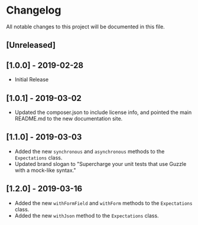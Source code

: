 # Changelog
All notable changes to this project will be documented in this file.

## [Unreleased]

## [1.0.0] - 2019-02-28
- Initial Release

## [1.0.1] - 2019-03-02
- Updated the composer.json to include license info, and pointed the main README.md to the new documentation site.

## [1.1.0] - 2019-03-03
- Added the new `synchronous` and `asynchronous` methods to the `Expectations` class.
- Updated brand slogan to "Supercharge your unit tests that use Guzzle with a mock-like syntax."

## [1.2.0] - 2019-03-16
- Added the new `withFormField` and `withForm` methods to the `Expectations` class.
- Added the new `withJson` method to the `Expectations` class.
